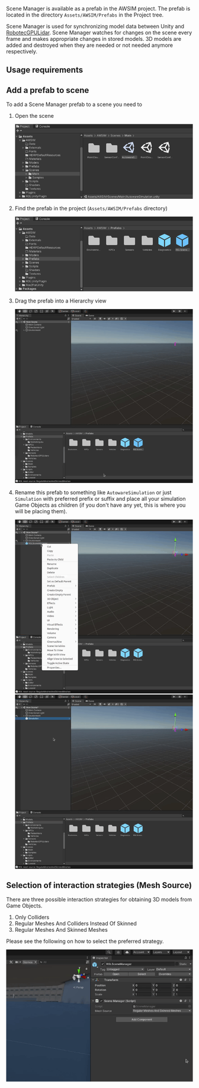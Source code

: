 Scene Manager is available as a prefab in the AWSIM project.
The prefab is located in the directory `Assets/AWSIM/Prefabs` in the Project tree.

Scene Manager is used for synchronizing model data between Unity and [RobotecGPULidar](https://github.com/RobotecAI/RobotecGPULidar).
Scene Manager watches for changes on the scene every frame and makes appropriate changes in stored models.
3D models are added and destroyed when they are needed or not needed anymore respectively.

## Usage requirements
<!-- TODO -->

## Add a prefab to scene
To add a Scene Manager prefab to a scene you need to

1. Open the scene

    ![open_scene](open_scene.png)

1. Find the prefab in the project (`Assets/AWSIM/Prefabs` directory)

    ![scene_manager_prefab_location](scene_manager_prefab_location.png)

1. Drag the prefab into a Hierarchy view

    ![add_prefab_to_scene](add_scene_manager.gif)

1. Rename this prefab to something like `AutowareSimulation` or just `Simulation` with preferred prefix or suffix and place all your simulation Game Objects as children (if you don't have any yet, this is where you will be placing them).

    ![Add scene manager to scene gif](add_scene_manager2.gif)
    ![Add scene manager to scene gif](add_scene_manager3.gif)

## Selection of interaction strategies (Mesh Source)
There are three possible interaction strategies for obtaining 3D models from Game Objects.

<!-- TODO add descriptions to every one -->
1. Only Colliders
2. Regular Meshes And Colliders Instead Of Skinned
3. Regular Meshes And Skinned Meshes

Please see the following on how to select the preferred strategy.

![scene_manager_only_colliders](scene_manager_only_colliders.gif)
